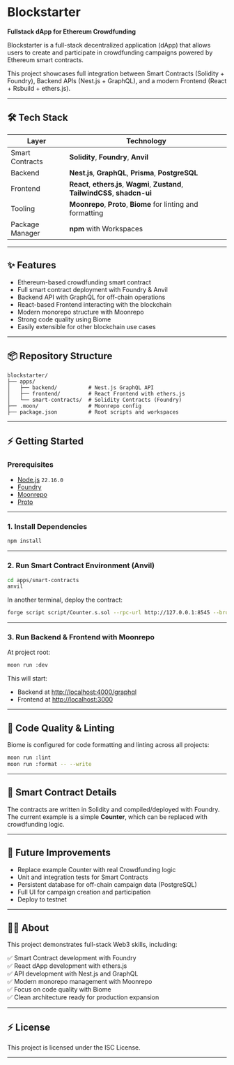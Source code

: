 
# Blockstarter

**Fullstack dApp for Ethereum Crowdfunding**

Blockstarter is a full-stack decentralized application (dApp) that allows users to create and participate in crowdfunding campaigns powered by Ethereum smart contracts.

This project showcases full integration between Smart Contracts (Solidity + Foundry), Backend APIs (Nest.js + GraphQL), and a modern Frontend (React + Rsbuild + ethers.js).

---

## 🛠️ Tech Stack

| Layer         | Technology                              |
| ------------- | --------------------------------------- |
| Smart Contracts | **Solidity**, **Foundry**, **Anvil**  |
| Backend       | **Nest.js**, **GraphQL**, **Prisma**, **PostgreSQL** |
| Frontend      | **React**, **ethers.js**, **Wagmi**, **Zustand**, **TailwindCSS**, **shadcn-ui** |
| Tooling       | **Moonrepo**, **Proto**, **Biome** for linting and formatting |
| Package Manager | **npm** with Workspaces |

---

## ✨ Features

- Ethereum-based crowdfunding smart contract
- Full smart contract deployment with Foundry & Anvil
- Backend API with GraphQL for off-chain operations
- React-based Frontend interacting with the blockchain
- Modern monorepo structure with Moonrepo
- Strong code quality using Biome
- Easily extensible for other blockchain use cases

---

## 📦 Repository Structure

```
blockstarter/
├── apps/
│   ├── backend/          # Nest.js GraphQL API
│   ├── frontend/         # React Frontend with ethers.js
│   └── smart-contracts/  # Solidity Contracts (Foundry)
├── .moon/                # Moonrepo config
├── package.json          # Root scripts and workspaces
```

---

## ⚡ Getting Started

### Prerequisites

- [Node.js](https://nodejs.org/en) `22.16.0`
- [Foundry](https://book.getfoundry.sh/getting-started/installation)
- [Moonrepo](https://moonrepo.dev/)
- [Proto](https://moonrepo.dev/docs/getting-started/quickstart)

---

### 1. Install Dependencies

```bash
npm install
```

---

### 2. Run Smart Contract Environment (Anvil)

```bash
cd apps/smart-contracts
anvil
```

In another terminal, deploy the contract:

```bash
forge script script/Counter.s.sol --rpc-url http://127.0.0.1:8545 --broadcast --private-key YOUR_PRIVATE_KEY
```

---

### 3. Run Backend & Frontend with Moonrepo

At project root:

```bash
moon run :dev
```

This will start:

- Backend at [http://localhost:4000/graphql](http://localhost:4000/graphql)
- Frontend at [http://localhost:3000](http://localhost:3000)

---

## 🧪 Code Quality & Linting

Biome is configured for code formatting and linting across all projects:

```bash
moon run :lint
moon run :format -- --write
```

---

## 🔗 Smart Contract Details

The contracts are written in Solidity and compiled/deployed with Foundry. The current example is a simple **Counter**, which can be replaced with crowdfunding logic.

---

## 📃 Future Improvements

- Replace example Counter with real Crowdfunding logic
- Unit and integration tests for Smart Contracts
- Persistent database for off-chain campaign data (PostgreSQL)
- Full UI for campaign creation and participation
- Deploy to testnet

---

## 🧑‍💻 About

This project demonstrates full-stack Web3 skills, including:

✅ Smart Contract development with Foundry  
✅ React dApp development with ethers.js  
✅ API development with Nest.js and GraphQL  
✅ Modern monorepo management with Moonrepo  
✅ Focus on code quality with Biome  
✅ Clean architecture ready for production expansion  

---

## ⚡ License

This project is licensed under the ISC License.

---
